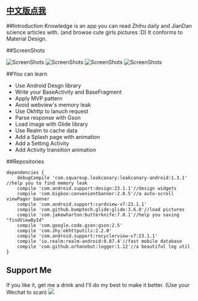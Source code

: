 [中文版点我](README.md)
--

##Introduction
Knowledge is an app you can read Zhihu daily and JianDan science articles with. (and browse cute girls pictures :D)
It conforms to Material Design.

##ScreenShots

![ScreenShots](screenshots/girl.jpg)
![ScreenShots](screenshots/main.jpg)
![ScreenShots](screenshots/menu.jpg)
![ScreenShots](screenshots/detail.jpg)

##You can learn

- Use Android Desgn library
- Write your BaseActivity and BaseFragment
- Apply MVP pattern
- Avoid webview's memory leak
- Use Okhttp to lanuch request
- Parse response with Gson
- Load image with Glide library
- Use Realm to cache data
- Add a Splash page with animation
- Add a Setting Activity
- Add Activity transition animation

##Repositories

    dependencies {
        debugCompile 'com.squareup.leakcanary:leakcanary-android:1.3.1' //help you to find memory leak
        compile 'com.android.support:design:23.1.1'//design widgets
        compile 'com.bigkoo:convenientbanner:2.0.5'//a auto-scroll viewPager banner
        compile 'com.android.support:cardview-v7:23.1.1'
        compile 'com.github.bumptech.glide:glide:3.6.0'//load pictures
        compile 'com.jakewharton:butterknife:7.0.1'//help you saving "findViewById"
        compile 'com.google.code.gson:gson:2.5'
        compile 'com.zhy:okhttputils:2.2.0'
        compile 'com.android.support:recyclerview-v7:23.1.1'
        compile 'io.realm:realm-android:0.87.4'//fast mobile database
        compile 'com.github.orhanobut:logger:1.12'//a beautiful log util
    }

## Support Me
If you like it, get me a drink and I'll do my best to make it better. (Use your Wechat to scan)
![](get_me_a_drink.jpg)
